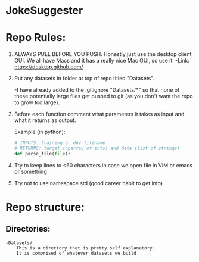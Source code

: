 # JokeSuggester
# Repo Rules:
1. ALWAYS PULL BEFORE YOU PUSH. Honestly just use the desktop
    client GUI. We all have Macs and it has a really nice 
    Mac GUI, so use it.
    -Link: https://desktop.github.com/
2. Put any datasets in folder at top of repo titled "Datasets".

    -I have already added to the .gitignore "Datasets/*"
    so that none of these potentially large files get pushed
    to git (as you don't want the repo to grow too large).
3. Before each function comment what parameters it takes 
    as input and what it returns as output. 

    Example (in python):
    ```python
    # INPUTS: training or dev filename
    # RETURNS: target (nparray of ints) and data (list of strings)
    def parse_file(file):
    ```
4. Try to keep lines to <60 characters in case we open file
    in VIM or emacs or something
5. Try not to use namespace std (good career habit to get into)

# Repo structure:
## Directories:
    -Datasets/
        This is a directory that is pretty self explanatory.
        It is comprised of whatever datasets we build